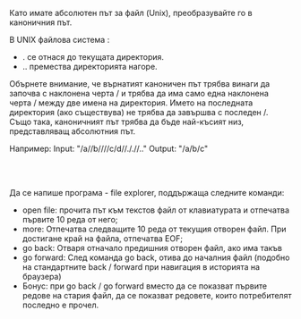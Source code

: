 
Като имате абсолютен път за файл (Unix), преобразувайте го в каноничния път.

В UNIX файлова система  :
* . се отнася до текущата директория.
* .. премества директорията нагоре.

Обърнете внимание, че върнатият каноничен път трябва винаги да започва с наклонена черта / и трябва да има само една наклонена черта / между две имена на директория. Името на последната директория (ако съществува) не трябва да завършва с последен /. Също така, каноничният път трябва да бъде най-късият низ, представляващ абсолютния път.

Например: 
Input: "/a//b////c/d//././/.."
Output: "/a/b/c"

<br>
<br>



Да се напише програма - file explorer, поддържаща следните команди:

* open file: прочита път към текстов файл от клавиатурата и отпечатва първите 10 реда от него;
* more: Отпечатва следващите 10 реда от текущия отворен файл. При достигане край на файла, отпечатва EOF;
* go back: Отваря отначало предишния отворен файл, ако има такъв
* go forward: След команда go back, отива до началния файл (подобно на стандартните back / forward при навигация в историята на браузера)
* Бонус: при go back / go forward вместо да се показват първите редове на стария файл, да се показват редовете, които потребителят последно е прочел.


